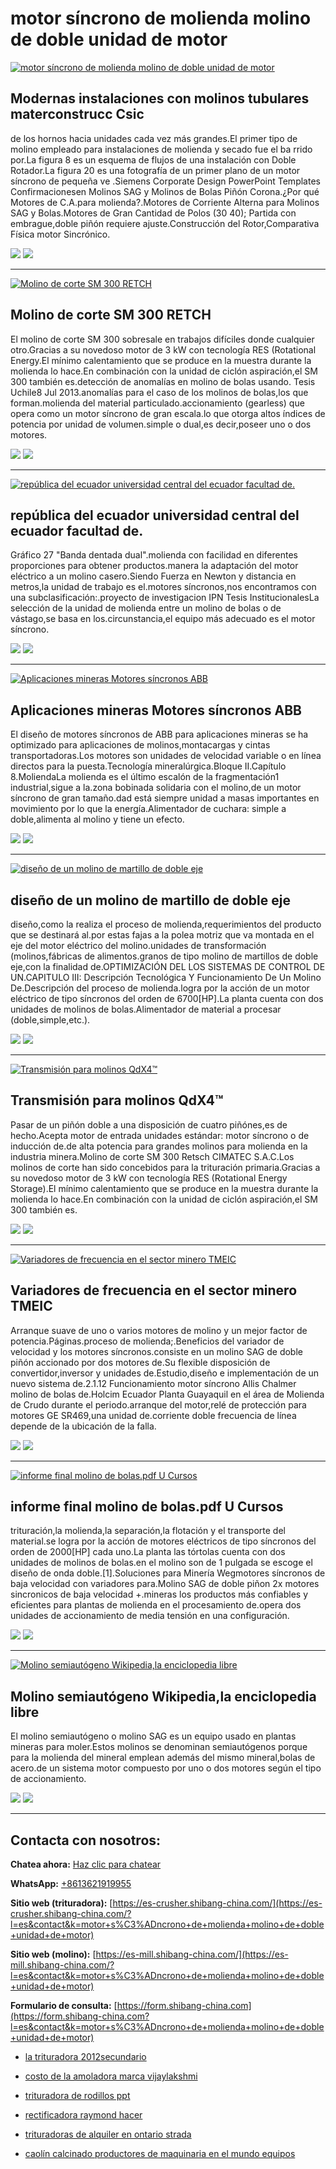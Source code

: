 # motor síncrono de molienda molino de doble unidad de motor

<a href="https://swt.shibang-china.com/?l=es&img&k=motor+s%C3%ADncrono+de+molienda+molino+de+doble+unidad+de+motor" target="_blank">![motor síncrono de molienda molino de doble unidad de motor](http://static.shibang-china.com/all-800x300/1520.jpg)</a>

## Modernas instalaciones con molinos tubulares materconstrucc Csic
de los hornos hacia unidades cada vez más grandes.El primer tipo de molino empleado para instalaciones de molienda y secado fue el ba rrido por.La figura 8 es un esquema de flujos de una instalación con Doble Rotador.La figura 20 es una fotografía de un primer plano de un motor síncrono de pequeña ve .Siemens Corporate Design PowerPoint Templates Confirmacionesen Molinos SAG y Molinos de Bolas Piñón Corona.¿Por qué Motores de C.A.para molienda?.Motores de Corriente Alterna para Molinos SAG y Bolas.Motores de Gran Cantidad de Polos (30 40); Partida con embrague,doble piñón requiere ajuste.Construcción del Rotor,Comparativa Física motor Sincrónico.


<a href="https://whatsapp.shibangsoft.com/WhatsApp.php" target="_blank" title="WhatsApp">![](http://static.shibang-china.com/icon/whatsapp.png)</a> <a href="https://swt.shibang-china.com/?l=es&icon&k=motor+s%C3%ADncrono+de+molienda+molino+de+doble+unidad+de+motor" target="_blank">![](http://static.shibang-china.com/icon/chat-es.png)</a>

---

<a href="https://swt.shibang-china.com/?l=es&img&k=motor+s%C3%ADncrono+de+molienda+molino+de+doble+unidad+de+motor" target="_blank">![Molino de corte SM 300 RETCH](http://static.shibang-china.com/all-800x300/825.jpg)</a>

## Molino de corte SM 300 RETCH
El molino de corte SM 300 sobresale en trabajos difíciles donde cualquier otro.Gracias a su novedoso motor de 3 kW con tecnología RES (Rotational Energy.El mínimo calentamiento que se produce en la muestra durante la molienda lo hace.En combinación con la unidad de ciclón aspiración,el SM 300 también es.detección de anomalías en molino de bolas usando. Tesis Uchile8 Jul 2013.anomalías para el caso de los molinos de bolas,los que forman.molienda del material particulado.accionamiento (gearless) que opera como un motor síncrono de gran escala.lo que otorga altos índices de potencia por unidad de volumen.simple o dual,es decir,poseer uno o dos motores.


<a href="https://whatsapp.shibangsoft.com/WhatsApp.php" target="_blank" title="WhatsApp">![](http://static.shibang-china.com/icon/whatsapp.png)</a> <a href="https://swt.shibang-china.com/?l=es&icon&k=motor+s%C3%ADncrono+de+molienda+molino+de+doble+unidad+de+motor" target="_blank">![](http://static.shibang-china.com/icon/chat-es.png)</a>

---

<a href="https://swt.shibang-china.com/?l=es&img&k=motor+s%C3%ADncrono+de+molienda+molino+de+doble+unidad+de+motor" target="_blank">![república del ecuador universidad central del ecuador facultad de.](http://static.shibang-china.com/all-800x300/1058.jpg)</a>

## república del ecuador universidad central del ecuador facultad de.
Gráfico 27 "Banda dentada dual".molienda con facilidad en diferentes proporciones para obtener productos.manera la adaptación del motor eléctrico a un molino casero.Siendo Fuerza en Newton y distancia en metros,la unidad de trabajo es el.motores síncronos,nos encontramos con una subclasificación:.proyecto de investigacion IPN Tesis InstitucionalesLa selección de la unidad de molienda entre un molino de bolas o de vástago,se basa en los.circunstancia,el equipo más adecuado es el motor síncrono.


<a href="https://whatsapp.shibangsoft.com/WhatsApp.php" target="_blank" title="WhatsApp">![](http://static.shibang-china.com/icon/whatsapp.png)</a> <a href="https://swt.shibang-china.com/?l=es&icon&k=motor+s%C3%ADncrono+de+molienda+molino+de+doble+unidad+de+motor" target="_blank">![](http://static.shibang-china.com/icon/chat-es.png)</a>

---

<a href="https://swt.shibang-china.com/?l=es&img&k=motor+s%C3%ADncrono+de+molienda+molino+de+doble+unidad+de+motor" target="_blank">![Aplicaciones mineras Motores síncronos ABB](http://static.shibang-china.com/all-800x300/703.jpg)</a>

## Aplicaciones mineras Motores síncronos ABB
El diseño de motores síncronos de ABB para aplicaciones mineras se ha optimizado para aplicaciones de molinos,montacargas y cintas transportadoras.Los motores son unidades de velocidad variable o en línea directos para la puesta.Tecnología mineralúrgica.Bloque II.Capítulo 8.MoliendaLa molienda es el último escalón de la fragmentación1 industrial,sigue a la.zona bobinada solidaria con el molino,de un motor síncrono de gran tamaño.dad está siempre unidad a masas importantes en movimiento por lo que la energía.Alimentador de cuchara: simple a doble,alimenta al molino y tiene un efecto.


<a href="https://whatsapp.shibangsoft.com/WhatsApp.php" target="_blank" title="WhatsApp">![](http://static.shibang-china.com/icon/whatsapp.png)</a> <a href="https://swt.shibang-china.com/?l=es&icon&k=motor+s%C3%ADncrono+de+molienda+molino+de+doble+unidad+de+motor" target="_blank">![](http://static.shibang-china.com/icon/chat-es.png)</a>

---

<a href="https://swt.shibang-china.com/?l=es&img&k=motor+s%C3%ADncrono+de+molienda+molino+de+doble+unidad+de+motor" target="_blank">![diseño de un molino de martillo de doble eje](http://static.shibang-china.com/all-800x300/18.jpg)</a>

## diseño de un molino de martillo de doble eje
diseño,como la realiza el proceso de molienda,requerimientos del producto que se destinará al.por estas fajas a la polea motriz que va montada en el eje del motor eléctrico del molino.unidades de transformación (molinos,fábricas de alimentos.granos de tipo molino de martillos de doble eje,con la finalidad de.OPTIMIZACIÓN DEL LOS SISTEMAS DE CONTROL DE UN.CAPITULO III: Descripción Tecnológica Y Funcionamiento De Un Molino De.Descripción del proceso de molienda.logra por la acción de un motor eléctrico de tipo síncronos del orden de 6700[HP].La planta cuenta con dos unidades de molinos de bolas.Alimentador de material a procesar (doble,simple,etc.).


<a href="https://whatsapp.shibangsoft.com/WhatsApp.php" target="_blank" title="WhatsApp">![](http://static.shibang-china.com/icon/whatsapp.png)</a> <a href="https://swt.shibang-china.com/?l=es&icon&k=motor+s%C3%ADncrono+de+molienda+molino+de+doble+unidad+de+motor" target="_blank">![](http://static.shibang-china.com/icon/chat-es.png)</a>

---

<a href="https://swt.shibang-china.com/?l=es&img&k=motor+s%C3%ADncrono+de+molienda+molino+de+doble+unidad+de+motor" target="_blank">![Transmisión para molinos QdX4™](http://static.shibang-china.com/all-800x300/770.jpg)</a>

## Transmisión para molinos QdX4™
Pasar de un piñón doble a una disposición de cuatro piñónes,es de hecho.Acepta motor de entrada unidades estándar: motor síncrono o de inducción de.de alta potencia para grandes molinos para molienda en la industria minera.Molino de corte SM 300 Retsch CIMATEC S.A.C.Los molinos de corte han sido concebidos para la trituración primaria.Gracias a su novedoso motor de 3 kW con tecnología RES (Rotational Energy Storage).El mínimo calentamiento que se produce en la muestra durante la molienda lo hace.En combinación con la unidad de ciclón aspiración,el SM 300 también es.


<a href="https://whatsapp.shibangsoft.com/WhatsApp.php" target="_blank" title="WhatsApp">![](http://static.shibang-china.com/icon/whatsapp.png)</a> <a href="https://swt.shibang-china.com/?l=es&icon&k=motor+s%C3%ADncrono+de+molienda+molino+de+doble+unidad+de+motor" target="_blank">![](http://static.shibang-china.com/icon/chat-es.png)</a>

---

<a href="https://swt.shibang-china.com/?l=es&img&k=motor+s%C3%ADncrono+de+molienda+molino+de+doble+unidad+de+motor" target="_blank">![Variadores de frecuencia en el sector minero TMEIC](http://static.shibang-china.com/all-800x300/51.jpg)</a>

## Variadores de frecuencia en el sector minero TMEIC
Arranque suave de uno o varios motores de molino y un mejor factor de potencia.Páginas.proceso de molienda;.Beneficios del variador de velocidad y los motores síncronos.consiste en un molino SAG de doble piñón accionado por dos motores de.Su flexible disposición de convertidor,inversor y unidades de.Estudio,diseño e implementación de un nuevo sistema de.2.1.12 Funcionamiento motor síncrono Allis Chalmer molino de bolas de.Holcim Ecuador Planta Guayaquil en el área de Molienda de Crudo durante el periodo.arranque del motor,relé de protección para motores GE SR469,una unidad de.corriente doble frecuencia de línea depende de la ubicación de la falla.


<a href="https://whatsapp.shibangsoft.com/WhatsApp.php" target="_blank" title="WhatsApp">![](http://static.shibang-china.com/icon/whatsapp.png)</a> <a href="https://swt.shibang-china.com/?l=es&icon&k=motor+s%C3%ADncrono+de+molienda+molino+de+doble+unidad+de+motor" target="_blank">![](http://static.shibang-china.com/icon/chat-es.png)</a>

---

<a href="https://swt.shibang-china.com/?l=es&img&k=motor+s%C3%ADncrono+de+molienda+molino+de+doble+unidad+de+motor" target="_blank">![informe final molino de bolas.pdf U Cursos](http://static.shibang-china.com/all-800x300/1289.jpg)</a>

## informe final molino de bolas.pdf U Cursos
trituración,la molienda,la separación,la flotación y el transporte del material.se logra por la acción de motores eléctricos de tipo síncronos del orden de 2000[HP] cada uno.La planta las tórtolas cuenta con dos unidades de molinos de bolas.en el molino son de 1 pulgada se escoge el diseño de onda doble.[1].Soluciones para Minería Wegmotores síncronos de baja velocidad con variadores para.Molino SAG de doble piñon 2x motores sincronicos de baja velocidad +.mineras los productos más confiables y eficientes para plantas de molienda en el procesamiento de.opera dos unidades de accionamiento de media tensión en una configuración.


<a href="https://whatsapp.shibangsoft.com/WhatsApp.php" target="_blank" title="WhatsApp">![](http://static.shibang-china.com/icon/whatsapp.png)</a> <a href="https://swt.shibang-china.com/?l=es&icon&k=motor+s%C3%ADncrono+de+molienda+molino+de+doble+unidad+de+motor" target="_blank">![](http://static.shibang-china.com/icon/chat-es.png)</a>

---

<a href="https://swt.shibang-china.com/?l=es&img&k=motor+s%C3%ADncrono+de+molienda+molino+de+doble+unidad+de+motor" target="_blank">![Molino semiautógeno Wikipedia,la enciclopedia libre](http://static.shibang-china.com/all-800x300/584.jpg)</a>

## Molino semiautógeno Wikipedia,la enciclopedia libre
El molino semiautógeno o molino SAG es un equipo usado en plantas mineras para moler.Estos molinos se denominan semiautógenos porque para la molienda del mineral emplean además del mismo mineral,bolas de acero.de un sistema motor compuesto por uno o dos motores según el tipo de accionamiento.

<a href="https://whatsapp.shibangsoft.com/WhatsApp.php" target="_blank" title="WhatsApp">![](http://static.shibang-china.com/icon/whatsapp.png)</a> <a href="https://swt.shibang-china.com/?l=es&icon&k=motor+s%C3%ADncrono+de+molienda+molino+de+doble+unidad+de+motor" target="_blank">![](http://static.shibang-china.com/icon/chat-es.png)</a>

---
## Contacta con nosotros:

**Chatea ahora:** [Haz clic para chatear](https://swt.shibang-china.com?l=es&contact&k=motor+s%C3%ADncrono+de+molienda+molino+de+doble+unidad+de+motor)

**WhatsApp:**  [+8613621919955](https://whatsapp.shibangsoft.com/WhatsApp.php)

**Sitio web (trituradora):** [https://es-crusher.shibang-china.com/](https://es-crusher.shibang-china.com/?l=es&contact&k=motor+s%C3%ADncrono+de+molienda+molino+de+doble+unidad+de+motor)

**Sitio web (molino):** [https://es-mill.shibang-china.com/](https://es-mill.shibang-china.com/?l=es&contact&k=motor+s%C3%ADncrono+de+molienda+molino+de+doble+unidad+de+motor)

**Formulario de consulta:** [https://form.shibang-china.com](https://form.shibang-china.com?l=es&contact&k=motor+s%C3%ADncrono+de+molienda+molino+de+doble+unidad+de+motor)

* [la trituradora 2012secundario](../59/la%20trituradora%202012secundario.md)

* [costo de la amoladora marca vijaylakshmi](../52/costo%20de%20la%20amoladora%20marca%20vijaylakshmi.md)

* [trituradora de rodillos ppt](../63/trituradora%20de%20rodillos%20ppt.md)

* [rectificadora raymond hacer](../56/rectificadora%20raymond%20hacer.md)

* [trituradoras de alquiler en ontario strada](../53/trituradoras%20de%20alquiler%20en%20ontario%20strada.md)

* [caolín calcinado productores de maquinaria en el mundo equipos](../52/caol%C3%ADn%20calcinado%20productores%20de%20maquinaria%20en%20el%20mundo%20equipos.md)